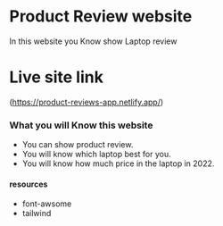 # Product Review website

In this website you Know show Laptop review

# Live site link

(https://product-reviews-app.netlify.app/)

### What you will Know this website

- You can show product review.
- You will know which laptop best for you.
- You will know how much price in the laptop in 2022.

#### resources

- font-awsome
- tailwind
